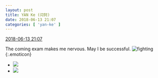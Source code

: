 ```yaml
---
layout: post
title: YAN Ke (闫钶)
date: 2018-06-13 21:07
categories: [ 'yan-ke' ]
---
```


<div class="weibo-info">
  <a href="https://weibo.com/6505423304/GlddD5hTz">2018-06-13 21:07</a>
</div>

The coming exam makes me nervous. May I be successful. ![fighting](https://img.t.sinajs.cn/t4/appstyle/expression/ext/normal/9f/2018new_jiayou_org.png){:.emoticon}

<!-- more -->

<ul class="weibo-pic-list-1">
  <li class="weibo-pic">
    <a href="//wx4.sinaimg.cn/mw690/0076g5Mkgy1fs9utu043mj30v815onpd.jpg"><img src="//wx4.sinaimg.cn/thumb150/0076g5Mkgy1fs9utu043mj30v815onpd.jpg"/></a>
  </li>
  <li class="weibo-pic">
    <a href="//wx1.sinaimg.cn/mw690/0076g5Mkgy1fs9utz5228j30v815oqv5.jpg"><img src="//wx1.sinaimg.cn/thumb150/0076g5Mkgy1fs9utz5228j30v815oqv5.jpg"/></a>
  </li>
</ul>
